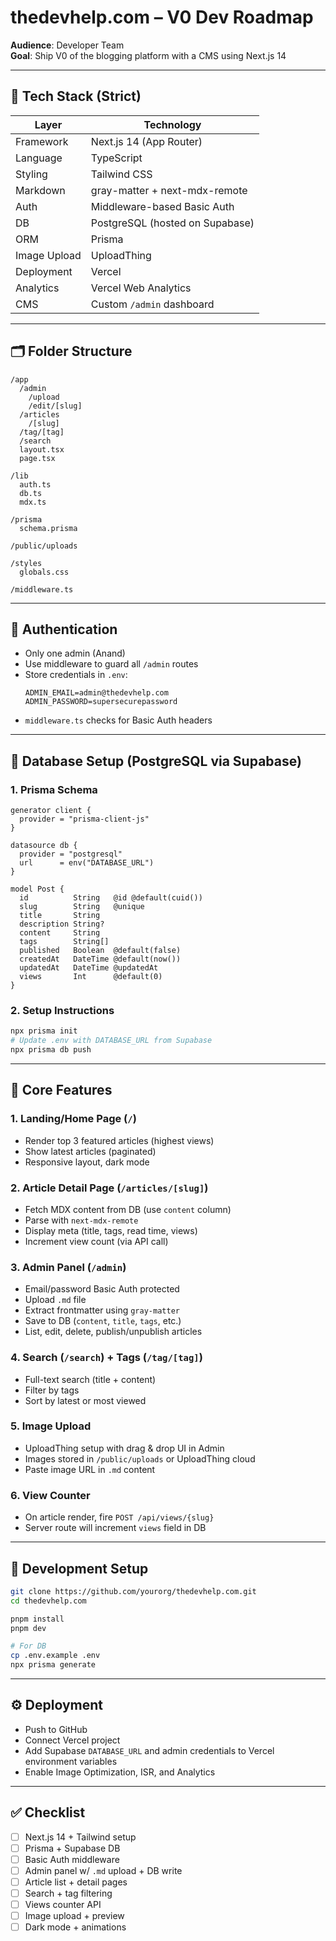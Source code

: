# thedevhelp.com – V0 Dev Roadmap

**Audience**: Developer Team  
**Goal**: Ship V0 of the blogging platform with a CMS using Next.js 14

---

## 🧱 Tech Stack (Strict)

| Layer         | Technology                   |
|---------------|-------------------------------|
| Framework     | Next.js 14 (App Router)       |
| Language      | TypeScript                    |
| Styling       | Tailwind CSS                  |
| Markdown      | gray-matter + next-mdx-remote |
| Auth          | Middleware-based Basic Auth   |
| DB            | PostgreSQL (hosted on Supabase)|
| ORM           | Prisma                        |
| Image Upload  | UploadThing                   |
| Deployment    | Vercel                        |
| Analytics     | Vercel Web Analytics          |
| CMS           | Custom `/admin` dashboard     |

---

## 🗂️ Folder Structure

```
/app
  /admin
    /upload
    /edit/[slug]
  /articles
    /[slug]
  /tag/[tag]
  /search
  layout.tsx
  page.tsx

/lib
  auth.ts
  db.ts
  mdx.ts

/prisma
  schema.prisma

/public/uploads

/styles
  globals.css

/middleware.ts
```

---

## 🔐 Authentication

- Only one admin (Anand)
- Use middleware to guard all `/admin` routes
- Store credentials in `.env`:
  ```env
  ADMIN_EMAIL=admin@thedevhelp.com
  ADMIN_PASSWORD=supersecurepassword
  ```
- `middleware.ts` checks for Basic Auth headers

---

## 🧱 Database Setup (PostgreSQL via Supabase)

### 1. Prisma Schema

```prisma
generator client {
  provider = "prisma-client-js"
}

datasource db {
  provider = "postgresql"
  url      = env("DATABASE_URL")
}

model Post {
  id          String   @id @default(cuid())
  slug        String   @unique
  title       String
  description String?
  content     String
  tags        String[]
  published   Boolean  @default(false)
  createdAt   DateTime @default(now())
  updatedAt   DateTime @updatedAt
  views       Int      @default(0)
}
```

### 2. Setup Instructions

```bash
npx prisma init
# Update .env with DATABASE_URL from Supabase
npx prisma db push
```

---

## 🧪 Core Features

### 1. Landing/Home Page (`/`)
- Render top 3 featured articles (highest views)
- Show latest articles (paginated)
- Responsive layout, dark mode

### 2. Article Detail Page (`/articles/[slug]`)
- Fetch MDX content from DB (use `content` column)
- Parse with `next-mdx-remote`
- Display meta (title, tags, read time, views)
- Increment view count (via API call)

### 3. Admin Panel (`/admin`)
- Email/password Basic Auth protected
- Upload `.md` file
- Extract frontmatter using `gray-matter`
- Save to DB (`content`, `title`, `tags`, etc.)
- List, edit, delete, publish/unpublish articles

### 4. Search (`/search`) + Tags (`/tag/[tag]`)
- Full-text search (title + content)
- Filter by tags
- Sort by latest or most viewed

### 5. Image Upload
- UploadThing setup with drag & drop UI in Admin
- Images stored in `/public/uploads` or UploadThing cloud
- Paste image URL in `.md` content

### 6. View Counter
- On article render, fire `POST /api/views/{slug}`
- Server route will increment `views` field in DB

---

## 🔧 Development Setup

```bash
git clone https://github.com/yourorg/thedevhelp.com.git
cd thedevhelp.com

pnpm install
pnpm dev

# For DB
cp .env.example .env
npx prisma generate
```

---

## ⚙️ Deployment

- Push to GitHub
- Connect Vercel project
- Add Supabase `DATABASE_URL` and admin credentials to Vercel environment variables
- Enable Image Optimization, ISR, and Analytics

---

## ✅ Checklist

- [ ] Next.js 14 + Tailwind setup
- [ ] Prisma + Supabase DB
- [ ] Basic Auth middleware
- [ ] Admin panel w/ `.md` upload + DB write
- [ ] Article list + detail pages
- [ ] Search + tag filtering
- [ ] Views counter API
- [ ] Image upload + preview
- [ ] Dark mode + animations